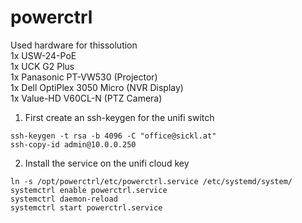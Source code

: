 # powerctrl
Used hardware for thissolution<br>
1x USW-24-PoE<br>
1x UCK G2 Plus<br>
1x Panasonic PT-VW530 (Projector)<br>
1x Dell OptiPlex 3050 Micro (NVR Display)<br>
1x Value-HD V60CL-N (PTZ Camera)<br>


1. First create an ssh-keygen for the unifi switch

```
ssh-keygen -t rsa -b 4096 -C "office@sickl.at"
ssh-copy-id admin@10.0.0.250
```

2. Install the service on the unifi cloud key

```
ln -s /opt/powerctrl/etc/powerctrl.service /etc/systemd/system/
systemctrl enable powerctrl.service
systemctrl daemon-reload
systemctrl start powerctrl.service
```
